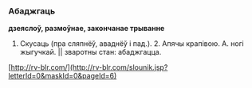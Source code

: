 ### Абаджгаць
**дзеяслоў, размоўнае, закончанае трыванне**

1. Скусаць (пра сляпнёў, аваднёў і пад.). 2. Апячы крапівою. А. ногі жыгучкай. || зваротны стан: абаджгацца.

<a rel="author">[http://rv-blr.com/](http://rv-blr.com/slounik.jsp?letterId=0&maskId=0&pageId=6)</a>

